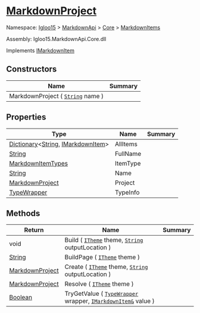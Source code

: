# [MarkdownProject](./MarkdownProject.md)

Namespace: [Igloo15]() > [MarkdownApi]() > [Core](./../README.md) > [MarkdownItems](./README.md)

Assembly: Igloo15.MarkdownApi.Core.dll

Implements [IMarkdownItem](./../Interfaces/IMarkdownItem.md)


## Constructors

| Name | Summary | 
| --- | --- | 
| MarkdownProject ( [`String`](https://docs.microsoft.com/en-us/dotnet/api/System.String) name ) |  | 


## Properties

| Type | Name | Summary | 
| --- | --- | --- | 
| [Dictionary](https://docs.microsoft.com/en-us/dotnet/api/System.Collections.Generic.Dictionary-2)\<[String](https://docs.microsoft.com/en-us/dotnet/api/System.String), [IMarkdownItem](./../Interfaces/IMarkdownItem.md)> | AllItems |  | 
| [String](https://docs.microsoft.com/en-us/dotnet/api/System.String) | FullName |  | 
| [MarkdownItemTypes](./../MarkdownItemTypes.md) | ItemType |  | 
| [String](https://docs.microsoft.com/en-us/dotnet/api/System.String) | Name |  | 
| [MarkdownProject](./MarkdownProject.md) | Project |  | 
| [TypeWrapper](./../TypeWrapper.md) | TypeInfo |  | 


## Methods

| Return | Name | Summary | 
| --- | --- | --- | 
| void | Build ( [`ITheme`](./../Interfaces/ITheme.md) theme, [`String`](https://docs.microsoft.com/en-us/dotnet/api/System.String) outputLocation ) |  | 
| [String](https://docs.microsoft.com/en-us/dotnet/api/System.String) | BuildPage ( [`ITheme`](./../Interfaces/ITheme.md) theme ) |  | 
| [MarkdownProject](./MarkdownProject.md) | Create ( [`ITheme`](./../Interfaces/ITheme.md) theme, [`String`](https://docs.microsoft.com/en-us/dotnet/api/System.String) outputLocation ) |  | 
| [MarkdownProject](./MarkdownProject.md) | Resolve ( [`ITheme`](./../Interfaces/ITheme.md) theme ) |  | 
| [Boolean](https://docs.microsoft.com/en-us/dotnet/api/System.Boolean) | TryGetValue ( [`TypeWrapper`](./../TypeWrapper.md) wrapper, [`IMarkdownItem&`]() value ) |  | 


